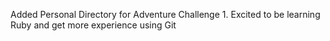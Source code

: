 Added Personal Directory for Adventure Challenge 1.
Excited to be learning Ruby and get more experience using Git
